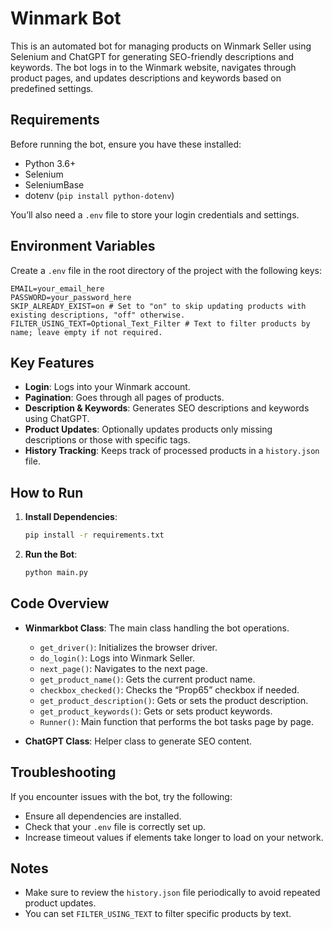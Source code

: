 # Winmark Bot

This is an automated bot for managing products on Winmark Seller using Selenium and ChatGPT for generating SEO-friendly descriptions and keywords. The bot logs in to the Winmark website, navigates through product pages, and updates descriptions and keywords based on predefined settings.

## Requirements

Before running the bot, ensure you have these installed:
- Python 3.6+
- Selenium
- SeleniumBase
- dotenv (`pip install python-dotenv`)

You’ll also need a `.env` file to store your login credentials and settings.

## Environment Variables

Create a `.env` file in the root directory of the project with the following keys:

```plaintext
EMAIL=your_email_here
PASSWORD=your_password_here
SKIP_ALREADY_EXIST=on # Set to "on" to skip updating products with existing descriptions, "off" otherwise.
FILTER_USING_TEXT=Optional_Text_Filter # Text to filter products by name; leave empty if not required.
```

## Key Features

- **Login**: Logs into your Winmark account.
- **Pagination**: Goes through all pages of products.
- **Description & Keywords**: Generates SEO descriptions and keywords using ChatGPT.
- **Product Updates**: Optionally updates products only missing descriptions or those with specific tags.
- **History Tracking**: Keeps track of processed products in a `history.json` file.

## How to Run

1. **Install Dependencies**:
   ```bash
   pip install -r requirements.txt
   ```

2. **Run the Bot**:
   ```bash
   python main.py
   ```

## Code Overview

- **Winmarkbot Class**: The main class handling the bot operations.
  - `get_driver()`: Initializes the browser driver.
  - `do_login()`: Logs into Winmark Seller.
  - `next_page()`: Navigates to the next page.
  - `get_product_name()`: Gets the current product name.
  - `checkbox_checked()`: Checks the “Prop65” checkbox if needed.
  - `get_product_description()`: Gets or sets the product description.
  - `get_product_keywords()`: Gets or sets product keywords.
  - `Runner()`: Main function that performs the bot tasks page by page.

- **ChatGPT Class**: Helper class to generate SEO content.

## Troubleshooting

If you encounter issues with the bot, try the following:
- Ensure all dependencies are installed.
- Check that your `.env` file is correctly set up.
- Increase timeout values if elements take longer to load on your network.

## Notes

- Make sure to review the `history.json` file periodically to avoid repeated product updates.
- You can set `FILTER_USING_TEXT` to filter specific products by text.
